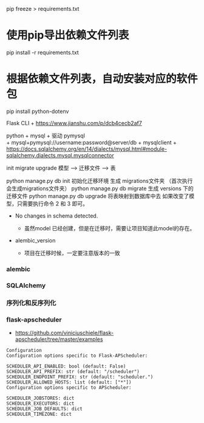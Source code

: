 pip freeze > requirements.txt	
# 使用pip导出依赖文件列表

pip install -r requirements.txt
# 根据依赖文件列表，自动安装对应的软件包

pip install python-dotenv

Flask CLI
    + https://www.jianshu.com/p/dcb4cecb2af7


python + mysql
    + 驱动 pymysql  
        + mysql+pymysql://username:password@server/db
    + mysqlclient
    + https://docs.sqlalchemy.org/en/14/dialects/mysql.html#module-sqlalchemy.dialects.mysql.mysqlconnector


init migrate upgrade
模型 --> 迁移文件 --> 表

python manage.py db init 初始化迁移环境 生成 migrations文件夹 （首次执行会生成migrations文件夹）
python manage.py db migrate 生成 versions 下的迁移文件
python manage.py db upgrade 将表映射到数据库中去
如果改变了模型，只需要执行命令 2 和 3 即可。

+ No changes in schema detected.
    + 虽然model 已经创建，但是在迁移时，需要让项目知道此model的存在。

+ alembic_version
    + 项目在迁移时候，一定要注意版本的一致


### alembic 

### SQLAlchemy


### 序列化和反序列化


### flask-apscheduler
+ https://github.com/viniciuschiele/flask-apscheduler/tree/master/examples

```
Configuration
Configuration options specific to Flask-APScheduler:

SCHEDULER_API_ENABLED: bool (default: False)
SCHEDULER_API_PREFIX: str (default: "/scheduler")
SCHEDULER_ENDPOINT_PREFIX: str (default: "scheduler.")
SCHEDULER_ALLOWED_HOSTS: list (default: ["*"])
Configuration options specific to APScheduler:

SCHEDULER_JOBSTORES: dict
SCHEDULER_EXECUTORS: dict
SCHEDULER_JOB_DEFAULTS: dict
SCHEDULER_TIMEZONE: dict
```